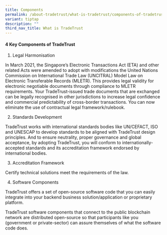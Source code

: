 ```yaml
---
title: Components
permalink: /about-tradetrust/what-is-tradetrust/components-of-tradetrust/
variant: tiptap
description: ""
third_nav_title: What is TradeTrust
---
```

<h4><strong>4 Key Components of TradeTrust</strong></h4><ol data-tight="true" class="tight"><li><p>Legal Harmonisation</p></li></ol><p>In March 2021, the Singapore’s Electronic Transactions Act (ETA) and other related Acts were amended to adopt with modifications the United Nations Commission on International Trade Law (UNCITRAL) Model Law on Electronic Transferable Records (MLETR). This provides legal validity for electronic negotiable documents through compliance to MLETR requirements. Your TradeTrust-issued trade documents that are exchanged can be legally recognised in other jurisdictions to increase legal confidence and commercial predictability of cross-border transactions. You can now eliminate the use of contractual legal framework/rulebook.</p><p></p><ol start="2" data-tight="true" class="tight"><li><p>Standards Development</p></li></ol><p>TradeTrust works with international standards bodies like UN/CEFACT, ISO and UNESCAP to develop standards to be aligned with TradeTrust design principles. And to ensure neutrality, proper governance and global acceptance, by adopting TradeTrust, you will conform to internationally-accepted standards and its accreditation framework endorsed by international bodies.</p><p></p><ol start="3" data-tight="true" class="tight"><li><p>Accreditation Framework</p></li></ol><p>Certify technical solutions meet the requirements of the law.</p><p></p><ol start="4" data-tight="true" class="tight"><li><p>Software Components</p></li></ol><p>TradeTrust offers a set of open-source software code that you can easily integrate into your backend business solution/application or proprietary platform.</p><p>TradeTrust software components that connect to the public blockchain network are distributed open-source so that participants like you (government or private-sector) can assure themselves of what the software code does.</p><p></p><p></p>